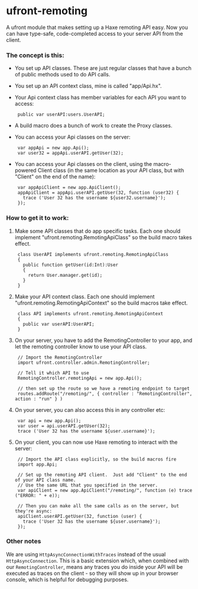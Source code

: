 ufront-remoting
===============

A ufront module that makes setting up a Haxe remoting API easy. Now you can have type-safe, code-completed access to your server API from the client.

### The concept is this:

 * You set up API classes.  These are just regular classes that
   have a bunch of public methods used to do API calls.

 * You set up an API context class, mine is called "app/Api.hx".  

 * Your Api context class has member variables for each API you
   want to access:

        public var userAPI:users.UserAPI;

 * A build macro does a bunch of work to create the Proxy classes.

 * You can access your Api classes on the server:

        var appApi = new app.Api();
        var user32 = appApi.userAPI.getUser(32);
       
 * You can access your Api classes on the client, using the macro-
   powered Client class (in the same location as your API class, but
   with "Client" on the end of the name):

        var appApiClient = new app.ApiClient();
        appApiClient = appApi.userAPI.getUser(32, function (user32) {
          trace ('User 32 has the username ${user32.username}');
        });
       
### How to get it to work:

1. Make some API classes that do app specific tasks.  Each one should
implement "ufront.remoting.RemotingApiClass" so the build macro takes
effect.

        class UserAPI implements ufront.remoting.RemotingApiClass 
        {
          public function getUser(id:Int):User 
          {
            return User.manager.get(id);
          }
        }

2. Make your API context class.  Each one should implement 
   "ufront.remoting.RemotingApiContext" so the build macros take
   effect.

        class API implements ufront.remoting.RemotingApiContext
        {
          public var userAPI:UserAPI;
        }

3. On your server, you have to add the RemotingController to your app,
   and let the remoting controller know to use your API class.
  
        // Import the RemotingController
        import ufront.controller.admin.RemotingController;
        
        // Tell it which API to use
        RemotingController.remotingApi = new app.Api();

        // then set up the route so we have a remoting endpoint to target
        routes.addRoute("/remoting/", { controller : "RemotingController", action : "run" } )

4. On your server, you can also access this in any controller etc:
  
        var api = new app.Api();
        var user = api.userAPI.getUser(32);
        trace ('User 32 has the username ${user.username}');

5. On your client, you can now use Haxe remoting to interact with the server:
  
        // Import the API class explicitly, so the build macros fire
        import app.Api;
        
        // Set up the remoting API client.  Just add "Client" to the end of your API class name.
        // Use the same URL that you specified in the server.
        var apiClient = new app.ApiClient("/remoting/", function (e) trace ("ERROR: " + e));

        // Then you can make all the same calls as on the server, but they're async:
        apiClient.userAPI.getUser(32, function (user) {
          trace ('User 32 has the username ${user.username}');
        });

### Other notes

We are using `HttpAsyncConnectionWithTraces` instead of the usual `HttpAsyncConnection`.  This is a basic
extension which, when combined with our `RemotingController`, means any traces you do inside your API will
be executed as traces on the client - so they will show up in your browser console, which is helpful for 
debugging purposes.
